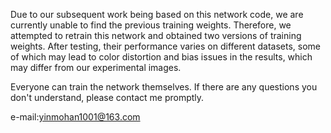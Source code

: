   Due to our subsequent work being based on this network code, we are currently unable to find the previous training weights. Therefore, we attempted to retrain this network and obtained two versions of training weights. After testing, their performance varies on different datasets, some of which may lead to color distortion and bias issues in the results, which may differ from our experimental images.
  
  Everyone can train the network themselves. If there are any questions you don't understand, please contact me promptly. 
  
  e-mail:yinmohan1001@163.com
